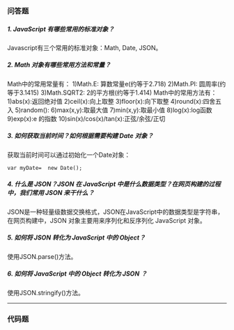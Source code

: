 ### 问答题
##### 1. JavaScript 有哪些常用的标准对象？
Javascript有三个常用的标准对象：Math, Date, JSON。
##### 2. Math 对象有哪些常用方法和常量？
Math中的常用常量有：
1)Math.E: 算数常量e(约等于2.718)
2)Math.PI: 圆周率(约等于3.1415)
3)Math.SQRT2: 2的平方根(约等于1.414)
Math中的常用方法有：
1)abs(x):返回绝对值
2)ceil(x):向上取整
3)floor(x):向下取整
4)round(x):四舍五入
5)random():
6)max(x,y):取最大值
7)min(x,y):取最小值
8)log(x):log函数
9)exp(x):e 的指数
10)sin(x)/cos(x)/tan(x):正弦/余弦/正切
##### 3. 如何获取当前时间？如何根据需要构建 Date 对象？
获取当前时间可以通过初始化一个Date对象：
```
var myDate=  new Date();
```
##### 4. 什么是 JSON？JSON 在 JavaScript 中是什么数据类型？在网页构建的过程中，我们常用 JSON 来干什么？
JSON是一种轻量级数据交换格式，JSON在JavaScript中的数据类型是字符串，在网页构建中，JSON 对象主要用来序列化和反序列化 JavaScript 对象。
##### 5. 如何将 JSON 转化为 JavaScript 中的 Object？
使用JSON.parse()方法。
##### 6. 如何将 JavaScript 中的 Object 转化为 JSON ？
使用JSON.stringify()方法。

---
### 代码题